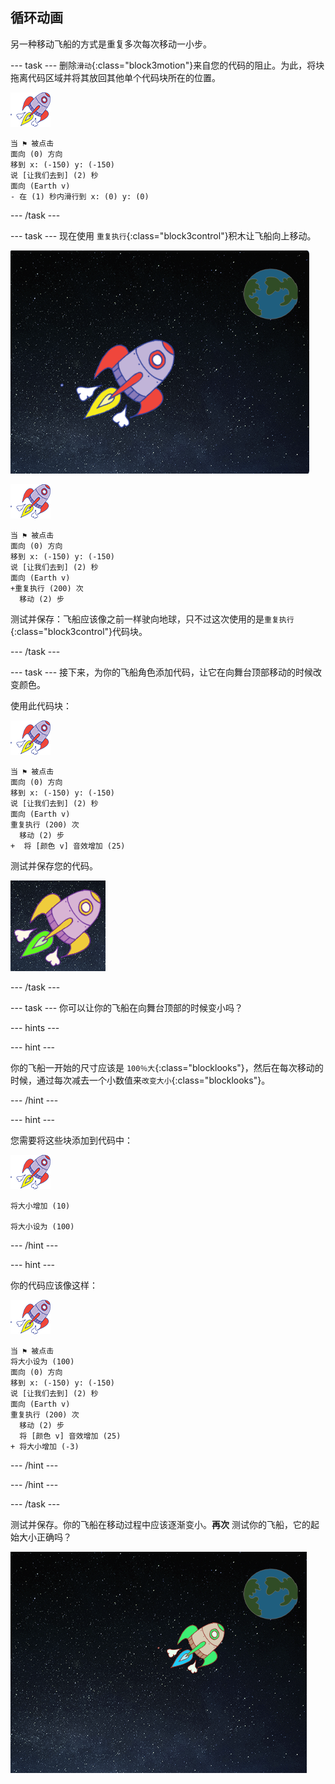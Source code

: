 ## 循环动画

另一种移动飞船的方式是重复多次每次移动一小步。

--- task --- 删除`滑动`{:class="block3motion"}来自您的代码的阻止。为此，将块拖离代码区域并将其放回其他单个代码块所在的位置。

![宇宙飞船精灵](images/sprite-spaceship.png)

```blocks3
当 ⚑ 被点击
面向 (0) 方向
移到 x: (-150) y: (-150)
说 [让我们去到] (2) 秒
面向 (Earth v)
- 在 (1) 秒内滑行到 x: (0) y: (0)
```

--- /task ---

--- task --- 现在使用 `重复执行`{:class="block3control"}积木让飞船向上移动。

![测试飞船动画](images/space-animate-stage.png)

![宇宙飞船精灵](images/sprite-spaceship.png)

```blocks3
当 ⚑ 被点击
面向 (0) 方向
移到 x: (-150) y: (-150)
说 [让我们去到] (2) 秒
面向 (Earth v)
+重复执行 (200) 次 
  移动 (2) 步
```

测试并保存：飞船应该像之前一样驶向地球，只不过这次使用的是`重复执行`{:class="block3control"}代码块。

--- /task ---

--- task --- 接下来，为你的飞船角色添加代码，让它在向舞台顶部移动的时候改变颜色。

使用此代码块：

![宇宙飞船精灵](images/sprite-spaceship.png)

```blocks3
当 ⚑ 被点击
面向 (0) 方向
移到 x: (-150) y: (-150)
说 [让我们去到] (2) 秒
面向 (Earth v)
重复执行 (200) 次 
  移动 (2) 步
+  将 [颜色 v] 音效增加 (25)
```

测试并保存您的代码。

![测试飞船变色](images/space-colour-test.png)

--- /task ---

--- task --- 你可以让你的飞船在向舞台顶部的时候变小吗？

--- hints ---

--- hint ---

你的飞船一开始的尺寸应该是 `100％大`{:class="blocklooks"}，然后在每次移动的时候，通过每次减去一个小数值来`改变大小`{:class="blocklooks"}。

--- /hint ---

--- hint ---

您需要将这些块添加到代码中：

![宇宙飞船精灵](images/sprite-spaceship.png)

```blocks3
将大小增加 (10)

将大小设为 (100)
```

--- /hint ---

--- hint ---

你的代码应该像这样：

![宇宙飞船精灵](images/sprite-spaceship.png)

```blocks3
当 ⚑ 被点击
将大小设为 (100)
面向 (0) 方向
移到 x: (-150) y: (-150)
说 [让我们去到] (2) 秒
面向 (Earth v)
重复执行 (200) 次 
  移动 (2) 步
  将 [颜色 v] 音效增加 (25)
+ 将大小增加 (-3)
```

--- /hint ---

--- /hint ---

--- /task ---

测试并保存。你的飞船在移动过程中应该逐渐变小。**再次** 测试你的飞船，它的起始大小正确吗？

![测试飞船变小](images/space-size-test.png)